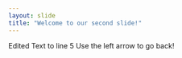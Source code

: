 ```yaml
---
layout: slide
title: "Welcome to our second slide!"
---
```

Edited Text to line 5
Use the left arrow to go back!

